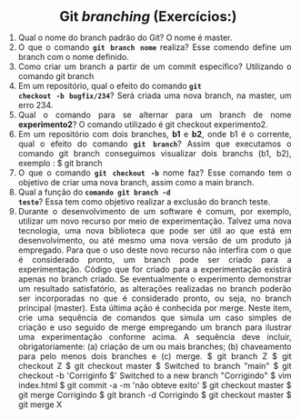 <p style="text-align: center;"><font size="5"><b>Git <i>branching</i> (Exercícios:)</b></font></p1></p>
<DIV align="justify">

1. Qual o nome do branch padrão do Git?
O nome é master.
2. O que o comando **<code>git branch nome</code>** realiza?
Esse comendo define um branch com o nome definido.
3. Como criar um branch a partir de um commit específico?
Utilizando o comando git branch
4. Em um repositório, qual o efeito do comando **<code>git checkout -b bugfix/234</code>**?
Será criada uma nova branch, na master, um erro 234. 
5. Qual o comando para se alternar para um branch de nome **experimento2**?
O comando utilizado é git checkout experimento2. 
6. Em um repositório com dois branches, **b1** e **b2**, onde b1 é o corrente, qual o efeito do comando **<code>git branch</code>**?
Assim que executamos o comando git branch conseguimos visualizar dois branchs (b1, b2), exemplo : $ git branch
7. O que o comando **<code>git checkout -b</code>** nome faz?
Esse comando tem o objetivo de criar uma nova branch, assim como a main branch. 
8. Qual a função do <code>**comando git branch -d teste</code>**?
Essa tem como objetivo realizar a exclusão do branch teste.
9. Durante o desenvolvimento de um software é comum, por exemplo, utilizar um novo recurso por meio de experimentação. Talvez uma nova tecnologia, uma nova biblioteca que pode ser útil ao que está em desenvolvimento, ou até mesmo uma nova versão de um produto já empregado. Para que o uso deste novo recurso não interfira com o que é considerado pronto, um branch pode ser criado para a experimentação. Código que for criado para a experimentação existirá apenas no branch criado. Se eventualmente o experimento demonstrar um resultado satisfatório, as alterações realizadas no branch poderão ser incorporadas no que é considerado pronto, ou seja, no branch principal (master). Esta última ação é conhecida por merge. Neste item, crie uma sequência de comandos que simula um caso simples de criação e uso seguido de merge empregando um branch para ilustrar uma experimentação conforme acima. A sequência deve incluir, obrigatoriamente: (a) criação de um ou mais branches; (b) chaveamento para pelo menos dois branches e (c) merge.
$ git branch Z
$ git checkout Z
$ git checkout master 
$ Switched to branch "main"
$ git checkout -b 'Corriginfo
$' Switched to a new branch "Corrigindo"
$ vim index.html 
$ git commit -a -m 'não obteve exito'
$ git checkout master 
$ git merge Corrigindo
$ git branch -d Corrigindo
$ git checkout master 
$ git merge X

</DIV/>